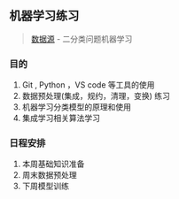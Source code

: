 ## 机器学习练习

> [数据源](http://www.lintcode.com/ai/titanic/overview) - 二分类问题机器学习

### 目的

1. Git , Python ，VS code 等工具的使用
2. 数据预处理(集成，规约，清理，变换) 练习
3. 机器学习分类模型的原理和使用
4. 集成学习相关算法学习

### 日程安排

1. 本周基础知识准备
2. 周末数据预处理
3. 下周模型训练
